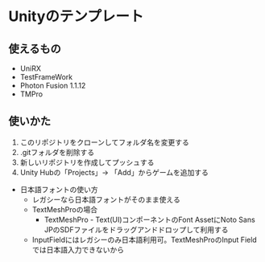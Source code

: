 # Unityのテンプレート

## 使えるもの

- UniRX
- TestFrameWork
- Photon Fusion 1.1.12
- TMPro

## 使いかた
1. このリポジトリをクローンしてフォルダ名を変更する
2. .gitフォルダを削除する
3. 新しいリポジトリを作成してプッシュする
4. Unity Hubの「Projects」-> 「Add」からゲームを追加する

- 日本語フォントの使い方
  - レガシーなら日本語フォントがそのまま使える
  - TextMeshProの場合
    - TextMeshPro - Text(UI)コンポーネントのFont AssetにNoto Sans JPのSDFファイルをドラッグアンドドロップして利用する
  - InputFieldにはレガシーのみ日本語利用可。TextMeshProのInput Fieldでは日本語入力できないから